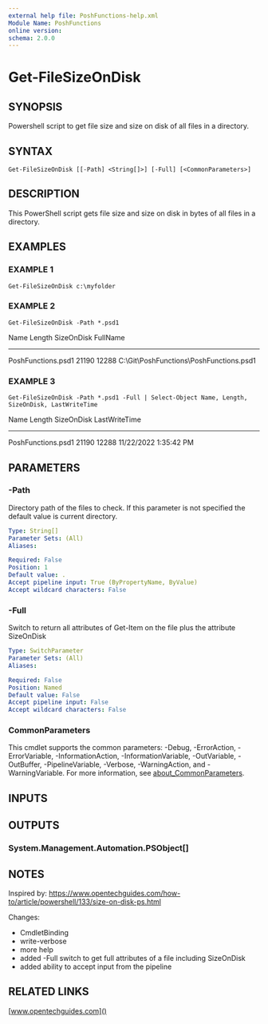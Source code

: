 ```yaml
---
external help file: PoshFunctions-help.xml
Module Name: PoshFunctions
online version:
schema: 2.0.0
---
```


# Get-FileSizeOnDisk

## SYNOPSIS
Powershell script to get file size and size on disk of all files in a directory.

## SYNTAX

```
Get-FileSizeOnDisk [[-Path] <String[]>] [-Full] [<CommonParameters>]
```

## DESCRIPTION
This PowerShell script gets file size and size on disk in bytes of all files in a directory.

## EXAMPLES

### EXAMPLE 1
```
Get-FileSizeOnDisk c:\myfolder
```

### EXAMPLE 2
```
Get-FileSizeOnDisk -Path *.psd1
```

Name               Length SizeOnDisk FullName
----               ------ ---------- --------
PoshFunctions.psd1  21190      12288 C:\Git\PoshFunctions\PoshFunctions.psd1

### EXAMPLE 3
```
Get-FileSizeOnDisk -Path *.psd1 -Full | Select-Object Name, Length, SizeOnDisk, LastWriteTime
```

Name               Length SizeOnDisk LastWriteTime
----               ------ ---------- -------------
PoshFunctions.psd1  21190      12288 11/22/2022 1:35:42 PM

## PARAMETERS

### -Path
Directory path of the files to check.
If this parameter is not specified the default value is current directory.

```yaml
Type: String[]
Parameter Sets: (All)
Aliases:

Required: False
Position: 1
Default value: .
Accept pipeline input: True (ByPropertyName, ByValue)
Accept wildcard characters: False
```

### -Full
Switch to return all attributes of Get-Item on the file plus the attribute SizeOnDisk

```yaml
Type: SwitchParameter
Parameter Sets: (All)
Aliases:

Required: False
Position: Named
Default value: False
Accept pipeline input: False
Accept wildcard characters: False
```

### CommonParameters
This cmdlet supports the common parameters: -Debug, -ErrorAction, -ErrorVariable, -InformationAction, -InformationVariable, -OutVariable, -OutBuffer, -PipelineVariable, -Verbose, -WarningAction, and -WarningVariable. For more information, see [about_CommonParameters](http://go.microsoft.com/fwlink/?LinkID=113216).

## INPUTS

## OUTPUTS

### System.Management.Automation.PSObject[]
## NOTES
Inspired by: https://www.opentechguides.com/how-to/article/powershell/133/size-on-disk-ps.html

Changes:
* CmdletBinding
* write-verbose
* more help
* added -Full switch to get full attributes of a file including SizeOnDisk
* added ability to accept input from the pipeline

## RELATED LINKS

[www.opentechguides.com]()


